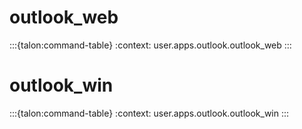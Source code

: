 # outlook_web

:::{talon:command-table}
:context: user.apps.outlook.outlook_web
:::

# outlook_win

:::{talon:command-table}
:context: user.apps.outlook.outlook_win
:::

